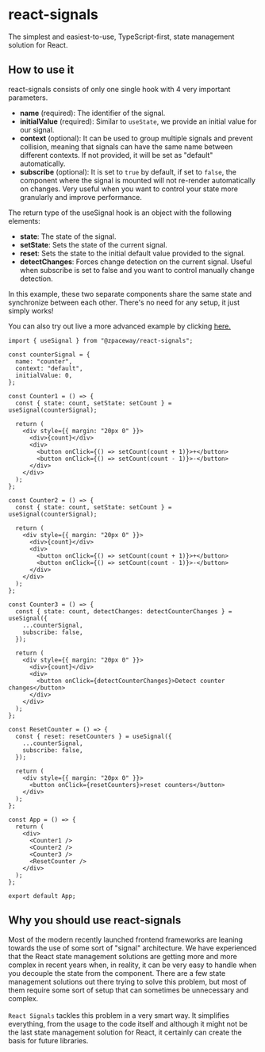 # react-signals

The simplest and easiest-to-use, TypeScript-first, state management solution for React.

## How to use it

react-signals consists of only one single hook with 4 very important parameters.

- **name** (required): The identifier of the signal.
- **initialValue** (required): Similar to `useState`, we provide an initial value for our signal.
- **context** (optional): It can be used to group multiple signals and prevent collision, meaning that signals can have the same name between different contexts. If not provided, it will be set as "default" automatically.
- **subscribe** (optional): It is set to `true` by default, if set to `false`, the component where the signal is mounted will not re-render automatically on changes. Very useful when you want to control your state more granularly and improve performance.

The return type of the useSignal hook is an object with the following elements:

- **state**: The state of the signal.
- **setState**: Sets the state of the current signal.
- **reset**: Sets the state to the initial default value provided to the signal.
- **detectChanges**: Forces change detection on the current signal. Useful when subscribe is set to false and you want to control manually change detection.

In this example, these two separate components share the same state and synchronize between each other. There's no need for any setup, it just simply works!

You can also try out live a more advanced example by clicking [here.](https://codesandbox.io/p/sandbox/laughing-shape-xp5q5w?selection=%5B%7B%22endColumn%22%3A1%2C%22endLineNumber%22%3A2%2C%22startColumn%22%3A1%2C%22startLineNumber%22%3A2%7D%5D&file=%2Fsrc%2FApp.tsx)

```
import { useSignal } from "@zpaceway/react-signals";

const counterSignal = {
  name: "counter",
  context: "default",
  initialValue: 0,
};

const Counter1 = () => {
  const { state: count, setState: setCount } = useSignal(counterSignal);

  return (
    <div style={{ margin: "20px 0" }}>
      <div>{count}</div>
      <div>
        <button onClick={() => setCount(count + 1)}>+</button>
        <button onClick={() => setCount(count - 1)}>-</button>
      </div>
    </div>
  );
};

const Counter2 = () => {
  const { state: count, setState: setCount } = useSignal(counterSignal);

  return (
    <div style={{ margin: "20px 0" }}>
      <div>{count}</div>
      <div>
        <button onClick={() => setCount(count + 1)}>+</button>
        <button onClick={() => setCount(count - 1)}>-</button>
      </div>
    </div>
  );
};

const Counter3 = () => {
  const { state: count, detectChanges: detectCounterChanges } = useSignal({
    ...counterSignal,
    subscribe: false,
  });

  return (
    <div style={{ margin: "20px 0" }}>
      <div>{count}</div>
      <div>
        <button onClick={detectCounterChanges}>Detect counter changes</button>
      </div>
    </div>
  );
};

const ResetCounter = () => {
  const { reset: resetCounters } = useSignal({
    ...counterSignal,
    subscribe: false,
  });

  return (
    <div style={{ margin: "20px 0" }}>
      <button onClick={resetCounters}>reset counters</button>
    </div>
  );
};

const App = () => {
  return (
    <div>
      <Counter1 />
      <Counter2 />
      <Counter3 />
      <ResetCounter />
    </div>
  );
};

export default App;
```

## Why you should use react-signals

Most of the modern recently launched frontend frameworks are leaning towards the use of some sort of "signal" architecture. We have experienced that the React state management solutions are getting more and more complex in recent years when, in reality, it can be very easy to handle when you decouple the state from the component. There are a few state management solutions out there trying to solve this problem, but most of them require some sort of setup that can sometimes be unnecessary and complex.
<br/><br/>
`React Signals` tackles this problem in a very smart way. It simplifies everything, from the usage to the code itself and although it might not be the last state management solution for React, it certainly can create the basis for future libraries.
